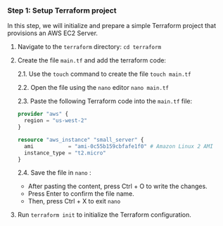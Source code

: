 ### Step 1: Setup Terraform project

In this step, we will initialize and prepare a simple Terraform project that provisions an AWS EC2 Server.

1. Navigate to the `terraform` directory: `cd terraform`

2. Create the file `main.tf` and add the terraform code:

    2.1. Use the `touch` command to create the file `touch main.tf`

    2.2. Open the file using the `nano` editor `nano main.tf`

    2.3. Paste the following Terraform code into the `main.tf` file:

      ```terraform
      provider "aws" {
        region = "us-west-2"
      }

      resource "aws_instance" "small_server" {
        ami           = "ami-0c55b159cbfafe1f0" # Amazon Linux 2 AMI
        instance_type = "t2.micro"
      }
      ```

    2.4. Save the file in `nano` :

      - After pasting the content, press Ctrl + O to write the changes.
      - Press Enter to confirm the file name.
      - Then, press Ctrl + X to exit `nano`


3. Run `terraform init` to initialize the Terraform configuration.